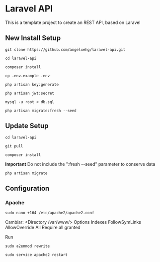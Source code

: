 # Laravel API

This is a template project to create an REST API, based on Laravel

## New Install Setup

`git clone https://github.com/angelxehg/laravel-api.git`

`cd laravel-api`

`composer install`

`cp .env.example .env`

`php artisan key:generate`

`php artisan jwt:secret`

`mysql -u root < db.sql`

`php artisan migrate:fresh --seed`

## Update Setup

`cd laravel-api`

`git pull`

`composer install`

**Important** Do not include the ":fresh --seed" parameter to conserve data

`php artisan migrate`

## Configuration

### Apache

`sudo nano +164 /etc/apache2/apache2.conf`

Cambiar:
<Directory /var/www/>
Options Indexes FollowSymLinks
AllowOverride All
Require all granted

Run

`sudo a2enmod rewrite`

`sudo service apache2 restart`

